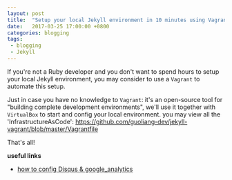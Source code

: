 ```yaml
---
layout: post
title:  "Setup your local Jekyll environment in 10 minutes using Vagrant + VirtualBox"
date:   2017-03-25 17:00:00 +0800
categories: blogging
tags: 
 - blogging
 - Jekyll
---
```


If you're not a Ruby developer and you don't want to spend hours to setup your local Jekyll environment, you may consider to use a `Vagrant` to automate this setup. 

Just in case you have no knowledge to `Vagrant`: it's an open-source tool for "building complete development environments", we'll use it together with `VirtualBox` to start and config your local environment. 
you may view all the 'InfrastructureAsCode': https://github.com/guoliang-dev/jekyll-vagrant/blob/master/Vagrantfile

<script src="https://gist.github.com/guoliang-dev/2d7bd0f2df03efb43eba15114dd2aaff.js"></script>

That's all!

**useful links**
 - [how to config Disqus & google_analytics](http://liguoliang.com/notes/2017/03/19/jekyll-notes.html)